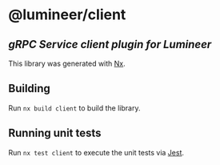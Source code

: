 # @lumineer/client

## *gRPC Service client plugin for Lumineer*

This library was generated with [Nx](https://nx.dev).

## Building

Run `nx build client` to build the library.

## Running unit tests

Run `nx test client` to execute the unit tests via [Jest](https://jestjs.io).
